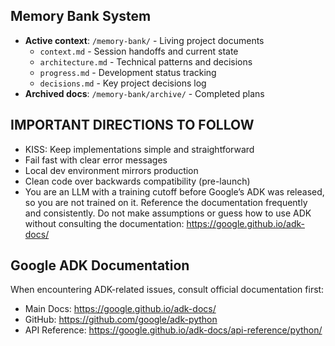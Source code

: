 ## Memory Bank System
- **Active context**: `/memory-bank/` - Living project documents
  - `context.md` - Session handoffs and current state
  - `architecture.md` - Technical patterns and decisions  
  - `progress.md` - Development status tracking
  - `decisions.md` - Key project decisions log
- **Archived docs**: `/memory-bank/archive/` - Completed plans

## IMPORTANT DIRECTIONS TO FOLLOW
- KISS: Keep implementations simple and straightforward
- Fail fast with clear error messages
- Local dev environment mirrors production
- Clean code over backwards compatibility (pre-launch)
- You are an LLM with a training cutoff before Google’s ADK was released, so you are not trained on it. Reference the documentation frequently and consistently. Do not make assumptions or guess how to use ADK without consulting the documentation: https://google.github.io/adk-docs/

## Google ADK Documentation
When encountering ADK-related issues, consult official documentation first:
- Main Docs: https://google.github.io/adk-docs/
- GitHub: https://github.com/google/adk-python
- API Reference: https://google.github.io/adk-docs/api-reference/python/